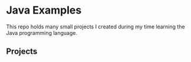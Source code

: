 # Java Examples

This repo holds many small projects I created during my time learning the Java programming language.

## Projects
